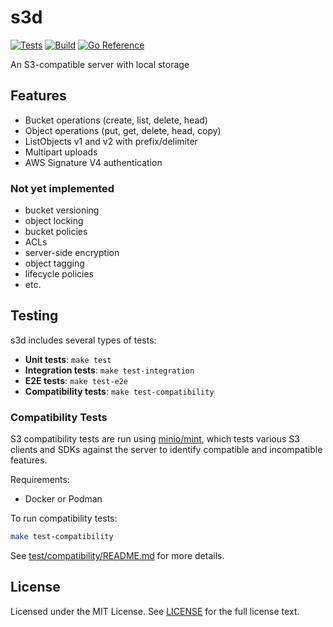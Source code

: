 # s3d

[![Tests](https://github.com/wzshiming/s3d/actions/workflows/test.yml/badge.svg)](https://github.com/wzshiming/s3d/actions/workflows/test.yml)
[![Build](https://github.com/wzshiming/s3d/actions/workflows/build.yml/badge.svg)](https://github.com/wzshiming/s3d/actions/workflows/build.yml)
[![Go Reference](https://pkg.go.dev/badge/github.com/wzshiming/s3d.svg)](https://pkg.go.dev/github.com/wzshiming/s3d)

An S3-compatible server with local storage

## Features

- Bucket operations (create, list, delete, head)
- Object operations (put, get, delete, head, copy)
- ListObjects v1 and v2 with prefix/delimiter
- Multipart uploads
- AWS Signature V4 authentication

### Not yet implemented
- bucket versioning
- object locking
- bucket policies
- ACLs
- server-side encryption
- object tagging
- lifecycle policies
- etc.

## Testing

s3d includes several types of tests:

- **Unit tests**: `make test`
- **Integration tests**: `make test-integration`
- **E2E tests**: `make test-e2e`
- **Compatibility tests**: `make test-compatibility`

### Compatibility Tests

S3 compatibility tests are run using [minio/mint](https://github.com/minio/mint), which tests various S3 clients and SDKs against the server to identify compatible and incompatible features.

Requirements:
- Docker or Podman

To run compatibility tests:
```bash
make test-compatibility
```

See [test/compatibility/README.md](test/compatibility/README.md) for more details.

## License

Licensed under the MIT License. See [LICENSE](https://github.com/wzshiming/s3d/blob/master/LICENSE) for the full license text.
